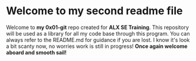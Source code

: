 # Welcome to my second readme file
Welcome to **my 0x01-git** repo created for **ALX SE Training**. This repository will be used as a library for all my code base through this program.
You can always refer to the README.md for guidance if you are lost.
I know it's look a bit scanty now, no worries work is still in progress!
**Once again welcome aboard and smooth sail!**

